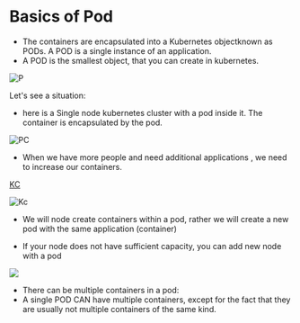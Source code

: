# Basics of Pod

- The containers are encapsulated into a Kubernetes objectknown as PODs. A POD is a single instance of an application. 
- A POD is the smallest object, that you can create in kubernetes.

![P](https://res.cloudinary.com/practicaldev/image/fetch/s--nAI7sn-8--/c_limit%2Cf_auto%2Cfl_progressive%2Cq_auto%2Cw_880/https://dev-to-uploads.s3.amazonaws.com/uploads/articles/uq0dizyr4ohbo7cs5k5h.png)

Let's see a situation:
- here is a Single node kubernetes cluster with a pod inside it. The container is encapsulated by the pod.


![PC](https://res.cloudinary.com/practicaldev/image/fetch/s--Qwk4gqMM--/c_limit%2Cf_auto%2Cfl_progressive%2Cq_auto%2Cw_880/https://dev-to-uploads.s3.amazonaws.com/uploads/articles/5ib8k10cy8vasmmhvfa5.png)

- When we have more people and need additional applications , we need to increase our containers.

[KC](https://res.cloudinary.com/practicaldev/image/fetch/s--6iYFq9BN--/c_limit%2Cf_auto%2Cfl_progressive%2Cq_auto%2Cw_880/https://dev-to-uploads.s3.amazonaws.com/uploads/articles/9ozi23w4fyfnh9qdrnn9.png)

![Kc](https://res.cloudinary.com/practicaldev/image/fetch/s--hXH_kTk8--/c_limit%2Cf_auto%2Cfl_progressive%2Cq_auto%2Cw_880/https://dev-to-uploads.s3.amazonaws.com/uploads/articles/pa7zsyh8byr1aveabnnn.png)

- We will node create containers within a pod, rather we will create a new pod with the same application (container)

- If your node does not have sufficient capacity, you can add new node with a pod

![](https://res.cloudinary.com/practicaldev/image/fetch/s--HkeXeX-5--/c_limit%2Cf_auto%2Cfl_progressive%2Cq_auto%2Cw_880/https://dev-to-uploads.s3.amazonaws.com/uploads/articles/ha48s3mbg3dywa20qvzn.png)

- There can be multiple containers in a pod:
- A single POD CAN have multiple containers, except for the fact that they are usually not multiple containers of the same kind.








